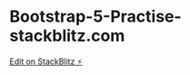 # Bootstrap-5-Practise-stackblitz.com

[Edit on StackBlitz ⚡️](https://stackblitz.com/edit/web-platform-kt6g7s)